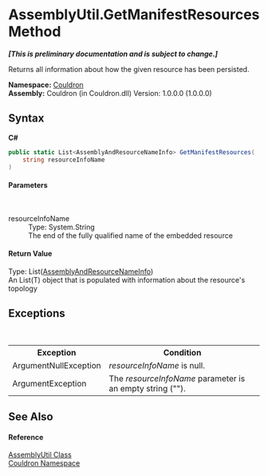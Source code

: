 # AssemblyUtil.GetManifestResources Method 
 _**\[This is preliminary documentation and is subject to change.\]**_

Returns all information about how the given resource has been persisted.

**Namespace:**&nbsp;<a href="N_Couldron">Couldron</a><br />**Assembly:**&nbsp;Couldron (in Couldron.dll) Version: 1.0.0.0 (1.0.0.0)

## Syntax

**C#**<br />
``` C#
public static List<AssemblyAndResourceNameInfo> GetManifestResources(
	string resourceInfoName
)
```


#### Parameters
&nbsp;<dl><dt>resourceInfoName</dt><dd>Type: System.String<br />The end of the fully qualified name of the embedded resource</dd></dl>

#### Return Value
Type: List(<a href="T_Couldron_AssemblyAndResourceNameInfo">AssemblyAndResourceNameInfo</a>)<br />An List(T) object that is populated with information about the resource's topology

## Exceptions
&nbsp;<table><tr><th>Exception</th><th>Condition</th></tr><tr><td>ArgumentNullException</td><td>*resourceInfoName* is null.</td></tr><tr><td>ArgumentException</td><td>The *resourceInfoName* parameter is an empty string ("").</td></tr></table>

## See Also


#### Reference
<a href="T_Couldron_AssemblyUtil">AssemblyUtil Class</a><br /><a href="N_Couldron">Couldron Namespace</a><br />